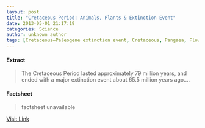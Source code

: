 ```yaml
---
layout: post
title: "Cretaceous Period: Animals, Plants & Extinction Event"
date: 2013-05-01 21:17:19
categories: Science
author: unknown author
tags: [Cretaceous–Paleogene extinction event, Cretaceous, Pangaea, Flowering plant, Dinosaur, Continent, Nature, Earth sciences]
---
```



#### Extract
>The Cretaceous Period lasted approximately 79 million years, and ended with a major extinction event about 65.5 million years ago....

#### Factsheet
>factsheet unavailable

[Visit Link](http://www.livescience.com/29231-cretaceous-period.html)


